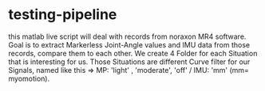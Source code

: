 # testing-pipeline
this matlab live script will deal with records from noraxon MR4 software. Goal is to extract Markerless Joint-Angle values and IMU data from those records, compare them to each other. We create 4 Folder for each Situation that is interesting for us. Those Situations are different Curve filter for our Signals, named like this => MP: 'light' , 'moderate', 'off' / IMU: 'mm' (mm= myomotion).
